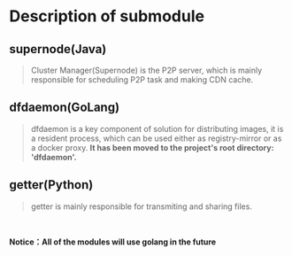 # Description of submodule

## supernode(Java)
> Cluster Manager(Supernode) is the P2P server, which is mainly responsible for scheduling P2P task and making CDN cache.

## dfdaemon(GoLang)

> dfdaemon is a key component of solution for distributing images, it is a resident process, which can be used either as registry-mirror or as a docker proxy.
> **It has been moved to the project's root directory: 'dfdaemon'.**

## getter(Python)

> getter is mainly responsible for transmiting and sharing files.
<br/>

**Notice：All of the modules will use golang in the future**

